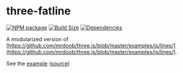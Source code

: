three-fatline
=============

[![NPM package][npm-img]][npm-url]
[![Build Size][build-size-img]][build-size-url]
[![Dependencies][dependencies-img]][dependencies-url]

A modularized version of [https://github.com/mrdoob/three.js/blob/master/examples/js/lines/](https://github.com/mrdoob/three.js/blob/master/examples/js/lines/).

See the [example](https://vasturiano.github.io/three-fatline/example/fat-lines/) ([source](https://github.com/vasturiano/three-fatline/blob/master/example/fat-lines/index.html))

[npm-img]: https://img.shields.io/npm/v/three-fatline.svg
[npm-url]: https://npmjs.org/package/three-fatline
[build-size-img]: https://img.shields.io/bundlephobia/minzip/three-fatline.svg
[build-size-url]: https://bundlephobia.com/result?p=three-fatline
[dependencies-img]: https://img.shields.io/david/vasturiano/three-fatline.svg
[dependencies-url]: https://david-dm.org/vasturiano/three-fatline
